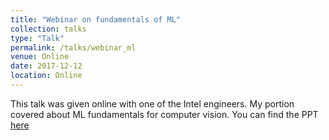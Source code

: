 ```yaml
---
title: "Webinar on fundamentals of ML"
collection: talks
type: "Talk"
permalink: /talks/webinar_ml
venue: Online
date: 2017-12-12
location: Online
---
```


This talk was given online with one of the Intel engineers. My portion covered about ML fundamentals for computer vision. You can find the PPT [here](https://docs.google.com/presentation/d/1X4IOGxGqy1GksZySjy0OWwKgo64JsgVJWyVl543zxuI/edit?usp=sharing)